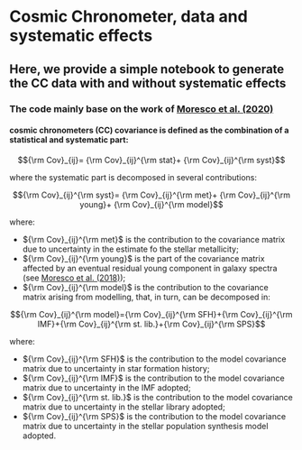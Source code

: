 # Cosmic Chronometer, data and systematic effects

## Here, we provide a simple notebook to generate the CC data with and without systematic effects

### The code mainly base on the work of <a href="https://ui.adsabs.harvard.edu/abs/2020ApJ...898...82M/abstract">Moresco et al. (2020)</a>
#### cosmic chronometers (CC) covariance is defined as the combination of a statistical and systematic part:

```math
{\rm Cov}_{ij}= {\rm Cov}_{ij}^{\rm stat}+ {\rm Cov}_{ij}^{\rm syst}
```
where the systematic part is decomposed in several contributions:

```math
{\rm Cov}_{ij}^{\rm syst}= {\rm Cov}_{ij}^{\rm met}+ {\rm Cov}_{ij}^{\rm young}+ {\rm Cov}_{ij}^{\rm model}
```

where:
- $`{\rm Cov}_{ij}^{\rm met}`$ is the contribution to the covariance matrix due to uncertainty in the estimate fo the stellar metallicity;
- $`{\rm Cov}_{ij}^{\rm young}`$ is the part of the covariance matrix affected by an eventual residual young component in galaxy spectra (see <a href="https://ui.adsabs.harvard.edu/abs/2018ApJ...868...84M/abstract">Moresco et al. (2018)</a>);
- $`{\rm Cov}_{ij}^{\rm model}`$ is the contribution to the covariance matrix arising from modelling, that, in turn, can be decomposed in:
```math
{\rm Cov}_{ij}^{\rm model}={\rm Cov}_{ij}^{\rm SFH}+{\rm Cov}_{ij}^{\rm IMF}+{\rm Cov}_{ij}^{\rm st. lib.}+{\rm Cov}_{ij}^{\rm SPS}
```
where:
- $`{\rm Cov}_{ij}^{\rm SFH}`$ is the contribution to the model covariance matrix due to uncertainty in star formation history;
- $`{\rm Cov}_{ij}^{\rm IMF}`$ is the contribution to the model covariance matrix due to uncertainty in the IMF adopted;
- $`{\rm Cov}_{ij}^{\rm st. lib.}`$ is the contribution to the model covariance matrix due to uncertainty in the stellar library adopted;
- $`{\rm Cov}_{ij}^{\rm SPS}`$ is the contribution to the model covariance matrix due to uncertainty in the stellar population synthesis model adopted.
